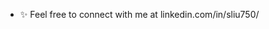 - ✨ Feel free to connect with me at linkedin.com/in/sliu750/ 
<!---
sliu750/sliu750 is a ✨ special ✨ repository because its `README.md` (this file) appears on your GitHub profile.
You can click the Preview link to take a look at your changes.
--->
